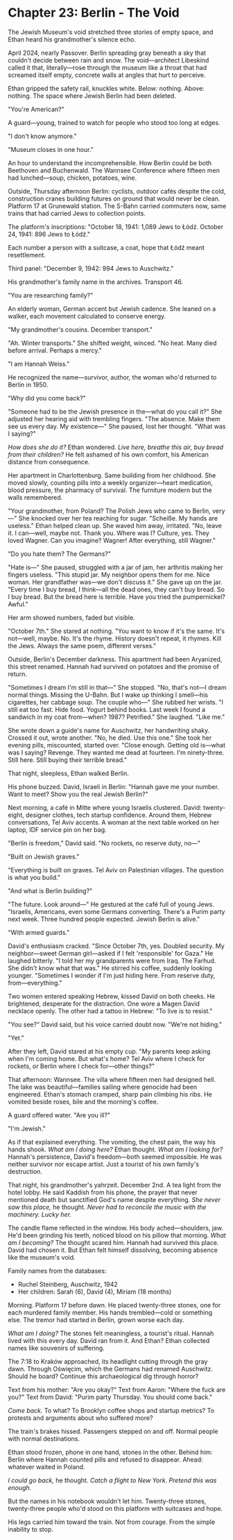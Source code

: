 # Chapter 23: Berlin - The Void

The Jewish Museum's void stretched three stories of empty space, and Ethan heard his grandmother's silence echo.

April 2024, nearly Passover. Berlin spreading gray beneath a sky that couldn't decide between rain and snow. The void—architect Libeskind called it that, literally—rose through the museum like a throat that had screamed itself empty, concrete walls at angles that hurt to perceive.

Ethan gripped the safety rail, knuckles white. Below: nothing. Above: nothing. The space where Jewish Berlin had been deleted.

"You're American?"

A guard—young, trained to watch for people who stood too long at edges.

"I don't know anymore."

"Museum closes in one hour."

An hour to understand the incomprehensible. How Berlin could be both Beethoven and Buchenwald. The Wannsee Conference where fifteen men had lunched—soup, chicken, potatoes, wine.

Outside, Thursday afternoon Berlin: cyclists, outdoor cafés despite the cold, construction cranes building futures on ground that would never be clean. Platform 17 at Grunewald station. The S-Bahn carried commuters now, same trains that had carried Jews to collection points.

The platform's inscriptions: "October 18, 1941: 1,089 Jews to Łódź. October 24, 1941: 896 Jews to Łódź."

Each number a person with a suitcase, a coat, hope that Łódź meant resettlement.

Third panel: "December 9, 1942: 994 Jews to Auschwitz."

His grandmother's family name in the archives. Transport 46.

"You are researching family?"

An elderly woman, German accent but Jewish cadence. She leaned on a walker, each movement calculated to conserve energy.

"My grandmother's cousins. December transport."

"Ah. Winter transports." She shifted weight, winced. "No heat. Many died before arrival. Perhaps a mercy."

"I am Hannah Weiss."

He recognized the name—survivor, author, the woman who'd returned to Berlin in 1950.

"Why did you come back?"

"Someone had to be the Jewish presence in the—what do you call it?" She adjusted her hearing aid with trembling fingers. "The absence. Make them see us every day. My existence—" She paused, lost her thought. "What was I saying?"

*How does she do it?* Ethan wondered. *Live here, breathe this air, buy bread from their children?* He felt ashamed of his own comfort, his American distance from consequence.

Her apartment in Charlottenburg. Same building from her childhood. She moved slowly, counting pills into a weekly organizer—heart medication, blood pressure, the pharmacy of survival. The furniture modern but the walls remembered.

"Your grandmother, from Poland? The Polish Jews who came to Berlin, very—" She knocked over her tea reaching for sugar. "Scheiße. My hands are useless." Ethan helped clean up. She waved him away, irritated. "No, leave it. I can—well, maybe not. Thank you. Where was I? Culture, yes. They loved Wagner. Can you imagine? Wagner! After everything, still Wagner."

"Do you hate them? The Germans?"

"Hate is—" She paused, struggled with a jar of jam, her arthritis making her fingers useless. "This stupid jar. My neighbor opens them for me. Nice woman. Her grandfather was—we don't discuss it." She gave up on the jar. "Every time I buy bread, I think—all the dead ones, they can't buy bread. So I buy bread. But the bread here is terrible. Have you tried the pumpernickel? Awful."

Her arm showed numbers, faded but visible.

"October 7th." She stared at nothing. "You want to know if it's the same. It's not—well, maybe. No. It's the rhyme. History doesn't repeat, it rhymes. Kill the Jews. Always the same poem, different verses."

Outside, Berlin's December darkness. This apartment had been Aryanized, this street renamed. Hannah had survived on potatoes and the promise of return. 

"Sometimes I dream I'm still in that—" She stopped. "No, that's not—I dream normal things. Missing the U-Bahn. But I wake up thinking I smell—his cigarettes, her cabbage soup. The couple who—" She rubbed her wrists. "I still eat too fast. Hide food. Yogurt behind books. Last week I found a sandwich in my coat from—when? 1987? Petrified." She laughed. "Like me."

She wrote down a guide's name for Auschwitz, her handwriting shaky. Crossed it out, wrote another. "No, he died. Use this one." She took her evening pills, miscounted, started over. "Close enough. Getting old is—what was I saying? Revenge. They wanted me dead at fourteen. I'm ninety-three. Still here. Still buying their terrible bread."

That night, sleepless, Ethan walked Berlin.

His phone buzzed. David, Israeli in Berlin: "Hannah gave me your number. Want to meet? Show you the real Jewish Berlin?"

Next morning, a café in Mitte where young Israelis clustered. David: twenty-eight, designer clothes, tech startup confidence. Around them, Hebrew conversations, Tel Aviv accents. A woman at the next table worked on her laptop, IDF service pin on her bag.

"Berlin is freedom," David said. "No rockets, no reserve duty, no—"

"Built on Jewish graves."

"Everything is built on graves. Tel Aviv on Palestinian villages. The question is what you build."

"And what is Berlin building?"

"The future. Look around—" He gestured at the café full of young Jews. "Israelis, Americans, even some Germans converting. There's a Purim party next week. Three hundred people expected. Jewish Berlin is alive."

"With armed guards."

David's enthusiasm cracked. "Since October 7th, yes. Doubled security. My neighbor—sweet German girl—asked if I felt 'responsible' for Gaza." He laughed bitterly. "I told her my grandparents were from Iraq. The Farhud. She didn't know what that was." He stirred his coffee, suddenly looking younger. "Sometimes I wonder if I'm just hiding here. From reserve duty, from—everything."

Two women entered speaking Hebrew, kissed David on both cheeks. He brightened, desperate for the distraction. One wore a Magen David necklace openly. The other had a tattoo in Hebrew: "To live is to resist."

"You see?" David said, but his voice carried doubt now. "We're not hiding."

"Yet."

After they left, David stared at his empty cup. "My parents keep asking when I'm coming home. But what's home? Tel Aviv where I check for rockets, or Berlin where I check for—other things?"

That afternoon: Wannsee. The villa where fifteen men had designed hell. The lake was beautiful—families sailing where genocide had been engineered. Ethan's stomach cramped, sharp pain climbing his ribs. He vomited beside roses, bile and the morning's coffee.

A guard offered water. "Are you ill?"

"I'm Jewish."

As if that explained everything. The vomiting, the chest pain, the way his hands shook. *What am I doing here?* Ethan thought. *What am I looking for?* Hannah's persistence, David's freedom—both seemed impossible. He was neither survivor nor escape artist. Just a tourist of his own family's destruction.

That night, his grandmother's yahrzeit. December 2nd. A tea light from the hotel lobby. He said Kaddish from his phone, the prayer that never mentioned death but sanctified God's name despite everything. *She never saw this place,* he thought. *Never had to reconcile the music with the machinery. Lucky her.*

The candle flame reflected in the window. His body ached—shoulders, jaw. He'd been grinding his teeth, noticed blood on his pillow that morning. *What am I becoming?* The thought scared him. Hannah had survived this place. David had chosen it. But Ethan felt himself dissolving, becoming absence like the museum's void.

Family names from the databases:
- Ruchel Steinberg, Auschwitz, 1942
- Her children: Sarah (6), David (4), Miriam (18 months)

Morning. Platform 17 before dawn. He placed twenty-three stones, one for each murdered family member. His hands trembled—cold or something else. The tremor had started in Berlin, grown worse each day.

*What am I doing?* The stones felt meaningless, a tourist's ritual. Hannah lived with this every day. David ran from it. And Ethan? Ethan collected names like souvenirs of suffering.

The 7:18 to Kraków approached, its headlight cutting through the gray dawn. Through Oświęcim, which the Germans had renamed Auschwitz. Should he board? Continue this archaeological dig through horror?

Text from his mother: "Are you okay?"
Text from Aaron: "Where the fuck are you?"
Text from David: "Purim party Thursday. You should come back."

*Come back.* To what? To Brooklyn coffee shops and startup metrics? To protests and arguments about who suffered more? 

The train's brakes hissed. Passengers stepped on and off. Normal people with normal destinations.

Ethan stood frozen, phone in one hand, stones in the other. Behind him: Berlin where Hannah counted pills and refused to disappear. Ahead: whatever waited in Poland.

*I could go back,* he thought. *Catch a flight to New York. Pretend this was enough.*

But the names in his notebook wouldn't let him. Twenty-three stones, twenty-three people who'd stood on this platform with suitcases and hope.

His legs carried him toward the train. Not from courage. From the simple inability to stop.